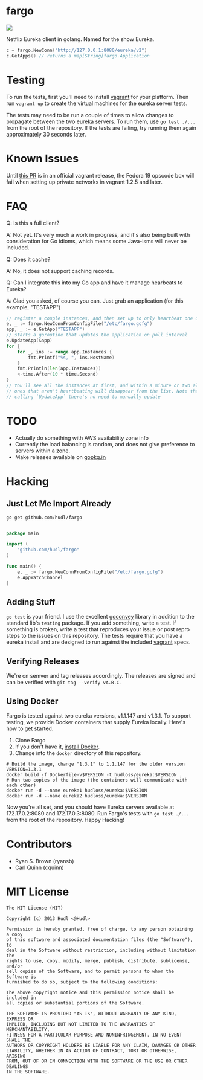 # fargo
[![](https://img.shields.io/badge/hudl-OSS-orange.svg)](http://hudl.github.io/)

Netflix Eureka client in golang. Named for the show Eureka.

```go
c = fargo.NewConn("http://127.0.0.1:8080/eureka/v2")
c.GetApps() // returns a map[String]fargo.Application
```

# Testing

To run the tests, first you'll need to install [vagrant](http://vagrantup.com)
for your platform. Then run `vagrant up` to create the virtual machines for the
eureka server tests.

The tests may need to be run a couple of times to allow changes to propagate
between the two eureka servers. To run them, use `go test ./...` from the root
of the repository. If the tests are failing, try running them again
approximately 30 seconds later.

# Known Issues

Until [this PR](https://github.com/mitchellh/vagrant/pull/2742) is in an
official vagrant release, the Fedora 19 opscode box will fail when setting up
private networks in vagrant 1.2.5 and later.

# FAQ

Q: Is this a full client?

A: Not yet. It's very much a work in progress, and it's also being built with
consideration for Go idioms, which means some Java-isms will never be included.

Q: Does it cache?

A: No, it does not support caching records.

Q: Can I integrate this into my Go app and have it manage hearbeats to Eureka?

A: Glad you asked, of course you can. Just grab an application (for this example,
"TESTAPP")

```go
// register a couple instances, and then set up to only heartbeat one of them
e, _ := fargo.NewConnFromConfigFile("/etc/fargo.gcfg")
app, _ := e.GetApp("TESTAPP")
// starts a goroutine that updates the application on poll interval
e.UpdateApp(&app)
for {
    for _, ins := range app.Instances {
        fmt.Printf("%s, ", ins.HostName)
    }
    fmt.Println(len(app.Instances))
    <-time.After(10 * time.Second)
}
// You'll see all the instances at first, and within a minute or two all the
// ones that aren't heartbeating will disappear from the list. Note that after
// calling `UpdateApp` there's no need to manually update
```

# TODO

* Actually do something with AWS availability zone info
* Currently the load balancing is random, and does not give preference to
  servers within a zone.
* Make releases available on [gopkg.in](http://gopkg.in)

# Hacking

## Just Let Me Import Already

`go get github.com/hudl/fargo`

```go

package main

import (
    "github.com/hudl/fargo"
)

func main() {
    e, _ := fargo.NewConnFromConfigFile("/etc/fargo.gcfg")
    e.AppWatchChannel
}

```

## Adding Stuff

`go test` is your friend. I use the excellent [goconvey](http://goconvey.co/)
library in addition to the standard lib's `testing` package. If you add
something, write a test. If something is broken, write a test that reproduces
your issue or post repro steps to the issues on this repository. The tests
require that you have a eureka install and are designed to run against the
included [vagrant](http://vagrantup.com) specs.

## Verifying Releases

We're on semver and tag releases accordingly. The releases are signed and can
be verified with `git tag --verify vA.B.C`.

## Using Docker

Fargo is tested against two eureka versions, v1.1.147 and v1.3.1. To support
testing, we provide Docker containers that supply Eureka locally. Here's how to
get started.

1. Clone Fargo
1. If you don't have it, [install Docker](https://docs.docker.com/).
1. Change into the `docker` directory of this repository.

```
# Build the image, change "1.3.1" to 1.1.147 for the older version
VERSION=1.3.1
docker build -f Dockerfile-v$VERSION -t hudloss/eureka:$VERSION .
# Run two copies of the image (the containers will communicate with each other)
docker run -d --name eureka1 hudloss/eureka:$VERSION
docker run -d --name eureka2 hudloss/eureka:$VERSION
```

Now you're all set, and you should have Eureka servers available at
172.17.0.2:8080 and 172.17.0.3:8080. Run Fargo's tests with `go test ./...`
from the root of the repository. Happy Hacking!

# Contributors

* Ryan S. Brown (ryansb)
* Carl Quinn (cquinn)

# MIT License

```
The MIT License (MIT)

Copyright (c) 2013 Hudl <@Hudl>

Permission is hereby granted, free of charge, to any person obtaining a copy
of this software and associated documentation files (the "Software"), to
deal in the Software without restriction, including without limitation the
rights to use, copy, modify, merge, publish, distribute, sublicense, and/or
sell copies of the Software, and to permit persons to whom the Software is
furnished to do so, subject to the following conditions:

The above copyright notice and this permission notice shall be included in
all copies or substantial portions of the Software.

THE SOFTWARE IS PROVIDED "AS IS", WITHOUT WARRANTY OF ANY KIND, EXPRESS OR
IMPLIED, INCLUDING BUT NOT LIMITED TO THE WARRANTIES OF MERCHANTABILITY,
FITNESS FOR A PARTICULAR PURPOSE AND NONINFRINGEMENT. IN NO EVENT SHALL THE
AUTHORS OR COPYRIGHT HOLDERS BE LIABLE FOR ANY CLAIM, DAMAGES OR OTHER
LIABILITY, WHETHER IN AN ACTION OF CONTRACT, TORT OR OTHERWISE, ARISING
FROM, OUT OF OR IN CONNECTION WITH THE SOFTWARE OR THE USE OR OTHER DEALINGS
IN THE SOFTWARE.
```
